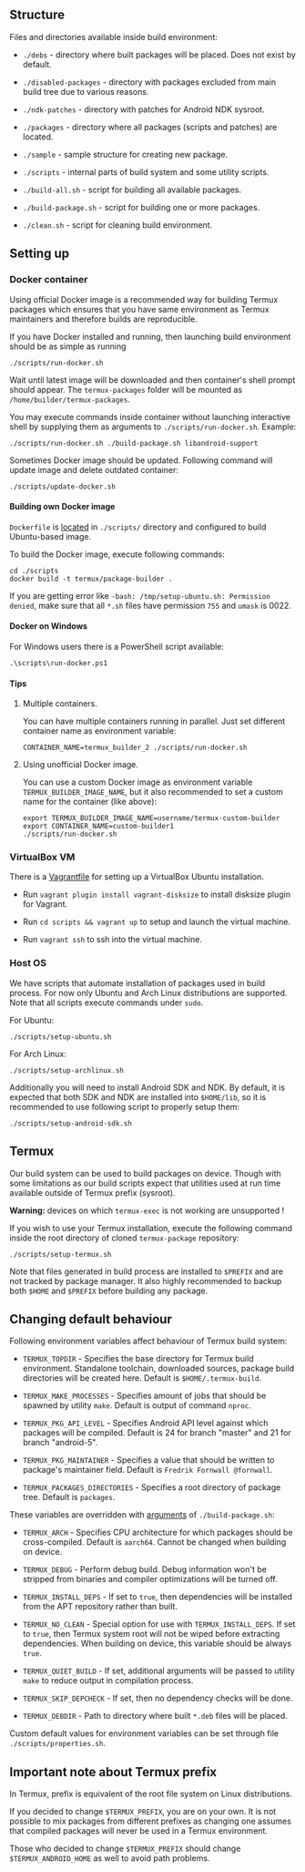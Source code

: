 ## Structure

Files and directories available inside build environment:

- `./debs` - directory where built packages will be placed. Does not exist by
  default.

- `./disabled-packages` - directory with packages excluded from main build tree
  due to various reasons.

- `./ndk-patches` - directory with patches for Android NDK sysroot.

- `./packages` - directory where all packages (scripts and patches) are
  located.

- `./sample` - sample structure for creating new package.

- `./scripts` - internal parts of build system and some utility scripts.

- `./build-all.sh` - script for building all available packages.

- `./build-package.sh` - script for building one or more packages.

- `./clean.sh` - script for cleaning build environment.

## Setting up

### Docker container

Using official Docker image is a recommended way for building Termux packages
which ensures that you have same environment as Termux maintainers and therefore
builds are reproducible.

If you have Docker installed and running, then launching build environment
should be as simple as running
```
./scripts/run-docker.sh
```
Wait until latest image will be downloaded and then container's shell prompt
should appear. The `termux-packages` folder will be mounted as `/home/builder/termux-packages`.

You may execute commands inside container without launching interactive shell
by supplying them as arguments to `./scripts/run-docker.sh`. Example:
```
./scripts/run-docker.sh ./build-package.sh libandroid-support
```

Sometimes Docker image should be updated. Following command will update image
and delete outdated container:
```
./scripts/update-docker.sh
```

#### Building own Docker image

`Dockerfile` is [located](https://github.com/termux/termux-packages/blob/master/scripts/Dockerfile)
in `./scripts/` directory and configured to build Ubuntu-based image.

To build the Docker image, execute following commands:
```
cd ./scripts
docker build -t termux/package-builder .
```

If you are getting error like `-bash: /tmp/setup-ubuntu.sh: Permission denied`,
make sure that all `*.sh` files have permission `755` and `umask` is 0022.

#### Docker on Windows

For Windows users there is a PowerShell script available:
```
.\scripts\run-docker.ps1
```

#### Tips

1. Multiple containers.

   You can have multiple containers running in parallel. Just set different
   container name as environment variable:
   ```
   CONTAINER_NAME=termux_builder_2 ./scripts/run-docker.sh
   ```

2. Using unofficial Docker image.

   You can use a custom Docker image as environment variable `TERMUX_BUILDER_IMAGE_NAME`,
   but it also recommended to set a custom name for the container (like above):
   ```
   export TERMUX_BUILDER_IMAGE_NAME=username/termux-custom-builder
   export CONTAINER_NAME=custom-builder1
   ./scripts/run-docker.sh
   ```

### VirtualBox VM

There is a [Vagrantfile](https://github.com/termux/termux-packages/blob/master/scripts/Vagrantfile)
for setting up a VirtualBox Ubuntu installation.

- Run `vagrant plugin install vagrant-disksize` to install disksize plugin for
  Vagrant.

- Run `cd scripts && vagrant up` to setup and launch the virtual machine.

- Run `vagrant ssh` to ssh into the virtual machine.

### Host OS

We have scripts that automate installation of packages used in build process.
For now only Ubuntu and Arch Linux distributions are supported. Note that all
scripts execute commands under `sudo`.

For Ubuntu:
```
./scripts/setup-ubuntu.sh
```

For Arch Linux:
```
./scripts/setup-archlinux.sh
```

Additionally you will need to install Android SDK and NDK. By default, it
is expected that both SDK and NDK are installed into `$HOME/lib`, so it is
recommended to use following script to properly setup them:
```
./scripts/setup-android-sdk.sh
```

## Termux

Our build system can be used to build packages on device. Though with some
limitations as our build scripts expect that utilities used at run time available
outside of Termux prefix (sysroot).

**Warning:** devices on which `termux-exec` is not working are unsupported !

If you wish to use your Termux installation, execute the following command inside
the root directory of cloned `termux-package` repository:
```
./scripts/setup-termux.sh
```

Note that files generated in build process are installed to `$PREFIX` and are
not tracked by package manager. It also highly recommended to backup both `$HOME`
and `$PREFIX` before building any package.

## Changing default behaviour

Following environment variables affect behaviour of Termux build system:

- `TERMUX_TOPDIR` - Specifies the base directory for Termux build environment.
  Standalone toolchain, downloaded sources, package build directories will be
  created here. Default is `$HOME/.termux-build`.

- `TERMUX_MAKE_PROCESSES` - Specifies amount of jobs that should be spawned by
  utility `make`. Default is output of command `nproc`.

- `TERMUX_PKG_API_LEVEL` - Specifies Android API level against which packages
  will be compiled. Default is 24 for branch "master" and 21 for branch "android-5".

- `TERMUX_PKG_MAINTAINER` - Specifies a value that should be written to package's
  maintainer field. Default is `Fredrik Fornwall @fornwall`.

- `TERMUX_PACKAGES_DIRECTORIES` - Specifies a root directory of package tree.
  Default is `packages`.

These variables are overridden with [arguments](./Building-packages#build-options)
of `./build-package.sh`:

- `TERMUX_ARCH` - Specifies CPU architecture for which packages should be
  cross-compiled. Default is `aarch64`. Cannot be changed when building on device.

- `TERMUX_DEBUG` - Perform debug build. Debug information won't be stripped from
  binaries and compiler optimizations will be turned off.

- `TERMUX_INSTALL_DEPS` - If set to `true`, then dependencies will be installed
  from the APT repository rather than built.

- `TERMUX_NO_CLEAN` - Special option for use with `TERMUX_INSTALL_DEPS`. If set
  to `true`, then Termux system root will not be wiped before extracting
  dependencies. When building on device, this variable should be always `true`.

- `TERMUX_QUIET_BUILD` - If set, additional arguments will be passed to utility
  `make` to reduce output in compilation process.

- `TERMUX_SKIP_DEPCHECK` - If set, then no dependency checks will be done.

- `TERMUX_DEBDIR` - Path to directory where built `*.deb` files will be placed.

Custom default values for environment variables can be set through file
`./scripts/properties.sh`.

## Important note about Termux prefix

In Termux, prefix is equivalent of the root file system on Linux distributions.

If you decided to change `$TERMUX_PREFIX`, you are on your own. It is not
possible to mix packages from different prefixes as changing one assumes that
compiled packages will never be used in a Termux environment.

Those who decided to change `$TERMUX_PREFIX` should change `$TERMUX_ANDROID_HOME`
as well to avoid path problems.
